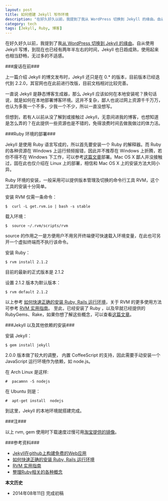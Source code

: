 ```yaml
---
layout: post
title: 如何搭建 Jekyll 写作环境
description: "在好久好久以前，我提到了我从 WordPress 切换到 Jekyll 的缘由。自从使用 Jekyll 写博，到现在也已经有两年半左右的时间，Jekyll 也日趋成熟，使用起来也相当舒畅，无过多的不适感。"
category: tech
tags: [Jekyll, Ruby, 博客]
---
```


在好久好久以前，我提到了我[从 WordPress 切换到 Jekyll 的缘由](http://blog.fooleap.org/replace-wordpress-with-jekyll.html)。自从使用 Jekyll 写博，到现在也已经有两年半左右的时间，Jekyll 也日趋成熟，使用起来也相当舒畅，无过多的不适感。

###废话在前###

上一篇介绍 Jekyll 的博文发布时，Jekyll 还只是在 0.*  的版本，目前版本已经迭代到  2.2.0，其官网也在此前进行改版，目前文档相对比较完善。

一直说 Jekyll 是静态博客生成器，那么 Jekyll 应该如何在本地安装呢？换句话说，就是如何在本地部署博客环境。这并不复杂，鄙人也说过网上资源千千万万，也认为多我一个不多，少我一个不少，所以一直没想写。

但想到，若有人以前从没了解到或接触过 Jekyll，无意间进我的博客，也想知道是怎么弄的？在此提供一些资源也是不错的，免得浪费时间去做我做过的体力活。

###Ruby 环境的部署###

Jekyll 是使用 Ruby 语言写成的，所以首先要安装一个 Ruby 的解释器。而 Ruby 的各种资源在 Windows 上运行频频报错，因此并不推荐在 Windows 上折腾，若你不得不在 Windows 下工作，可以参考[这篇文章](http://blog.fens.me/jekyll-bootstarp-github)部署。Mac OS  X 鄙人并没接触过，固在此也仅介绍在 Linux 上的部署，相信和 Mac OS X 上的安装方法大同小异。
 
Ruby 环境的安装，一般采用可以提供版本管理及切换的命令行工具  RVM，这个工具的安装十分简单。

安装 RVM 仅需一条命令：

`$  curl -L get.rvm.io | bash -s stable`

载入环境：

`$  source ~/.rvm/scripts/rvm`

source 的作用之一是方便用户不用另开终端便可快速载入环境变量，在此也可另开一个虚拟终端而不执行该命令。

安装 Ruby：

`$ rvm install 2.1.2`

目前的最新的正式版本是 2.1.2

设置 2.1.2 版本为默认版本：

`$ rvm default 2.1.2`

以上参考 [如何快速正确的安装 Ruby, Rails 运行环境](https://ruby-china.org/wiki/install_ruby_guide)，关于 RVM 的更多使用方法可参考 [RVM 实用指南](https://ruby-china.org/wiki/rvm-guide)。
至此，已经安装了 Ruby ，以及早就已经提供的 RubyGems、Rake，如果你想了解这些概念，可以查看[这篇文章](http://henter.me/post/ruby-rvm-gem-rake-bundle-rails.html)。

###Jekyll 以及其他依赖的安装###

安装 Jekyll：

`$ gem install jekyll`

2.0.0 版本做了较大的调整， 内置 CoffeeScript 的支持，因此需要手动安装一个 JavaScript 运行环境作为依赖，如 node.js。

 在 Arch Linux 是这样:

`#  pacamnn -S nodejs`

在 Ubuntu 则是：

`#  apt-get install  nodejs`

到这里，Jekyll 的本地环境就搭建完成。

###注###

 以上  rvm, gem 使用时下载速度过慢可用[淘宝提供的镜像](http://ruby.taobao.org/)。

###参考资料###

* [Jekyll在github上构建免费的Web应用](http://blog.fens.me/jekyll-bootstarp-github/)
* [如何快速正确的安装 Ruby, Rails 运行环境](https://ruby-china.org/wiki/install_ruby_guide)
* [RVM 实用指南](https://ruby-china.org/wiki/rvm-guide)
* [整理Ruby相关的各种概念](http://henter.me/post/ruby-rvm-gem-rake-bundle-rails.html)

**本文历史**

* 2014年08年11日 完成初稿
